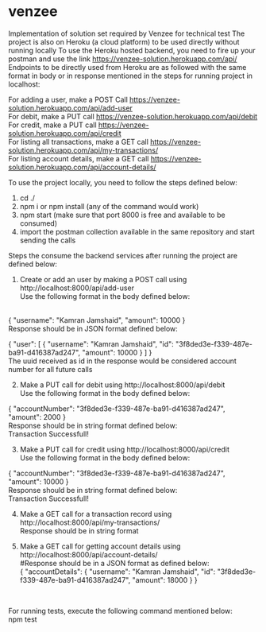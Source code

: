 # venzee
Implementation of solution set required by Venzee for technical test
The project is also on Heroku (a cloud platform) to be used directly without running locally 
To use the Heroku hosted backend, you need to fire up your postman and use the link https://venzee-solution.herokuapp.com/api/<api-endpoint>
Endpoints to be directly used from Heroku are as followed with the same format in body or in response mentioned in the steps for running project in localhost:

For adding a user, make a POST Call https://venzee-solution.herokuapp.com/api/add-user </br>
For debit, make a PUT call https://venzee-solution.herokuapp.com/api/debit </br>
For credit, make a PUT call https://venzee-solution.herokuapp.com/api/credit </br>
For listing all transactions, make a GET call https://venzee-solution.herokuapp.com/api/my-transactions/<account-number> </br>
For listing account details, make a GET call https://venzee-solution.herokuapp.com/api/account-details/<account-number> </br>


To use the project locally, you need to follow the steps defined below: </br>
1. cd ./<project-folder> </br>
2. npm i or npm install (any of the command would work) </br>
3. npm start (make sure that port 8000 is free and available to be consumed) </br>
4. import the postman collection available in the same repository and start sending the calls </br>

Steps the consume the backend services after running the project are defined below: </br>
1. Create or add an user by making a POST call using http://localhost:8000/api/add-user </br>
Use the following format in the body defined below: </br>
</br>
{
    "username": "Kamran Jamshaid",
    "amount": 10000
}
</br>
Response should be in JSON format defined below: </br>

{
    "user": [
        {
            "username": "Kamran Jamshaid",
            "id": "3f8ded3e-f339-487e-ba91-d416387ad247",
            "amount": 10000
        }
    ]
}
</br>
The uuid received as id in the response would be considered account number for all future calls </br>

2. Make a PUT call for debit using http://localhost:8000/api/debit </br>
Use the following format in the body defined below: </br>

{
    "accountNumber": "3f8ded3e-f339-487e-ba91-d416387ad247",
    "amount": 2000
}
</br>
Response should be in string format defined below: </br>
Transaction Successfull! </br>

3. Make a PUT call for credit using http://localhost:8000/api/credit </br>
Use the following format in the body defined below: </br>

{
    "accountNumber": "3f8ded3e-f339-487e-ba91-d416387ad247",
    "amount": 10000
}
</br>
Response should be in string format defined below: </br>
Transaction Successfull! </br>


4. Make a GET call for a transaction record using http://localhost:8000/api/my-transactions/<account-number> </br>
Response should be in string format </br>

5. Make a GET call for getting account details using http://localhost:8000/api/account-details/<account-number> </br>
#Response should be in a JSON format as defined below: </br>
{
    "accountDetails": {
        "username": "Kamran Jamshaid",
        "id": "3f8ded3e-f339-487e-ba91-d416387ad247",
        "amount": 18000
    }
}
</br>

For running tests, execute the following command mentioned below:</br>
npm test
